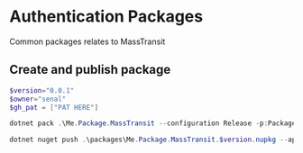# Authentication Packages
Common packages relates to MassTransit

## Create and publish package
```powershell
$version="0.0.1"
$owner="senal"
$gh_pat = ["PAT HERE"]

dotnet pack .\Me.Package.MassTransit --configuration Release -p:PackageVersion=$version -p:RepositoryUrl=https://github.com/$owner/mypackages -o .\packages

dotnet nuget push .\packages\Me.Package.MassTransit.$version.nupkg --api-key $gh_pat --source "https://nuget.pkg.github.com/$owner/index.json"
```